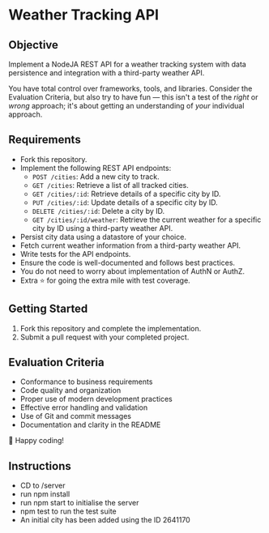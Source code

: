# Weather Tracking API

## Objective
Implement a NodeJA REST API for a weather tracking system with data persistence and integration with a third-party weather API.

You have total control over frameworks, tools, and libraries. Consider the Evaluation Criteria, but also try to have fun — this isn't a test of the _right_ or _wrong_ approach; it's about getting an understanding of _your_ individual approach.

## Requirements
- Fork this repository.
- Implement the following REST API endpoints:
  - `POST /cities`: Add a new city to track.
  - `GET /cities`: Retrieve a list of all tracked cities.
  - `GET /cities/:id`: Retrieve details of a specific city by ID.
  - `PUT /cities/:id`: Update details of a specific city by ID.
  - `DELETE /cities/:id`: Delete a city by ID.
  - `GET /cities/:id/weather`: Retrieve the current weather for a specific city by ID using a third-party weather API.
- Persist city data using a datastore of your choice.
- Fetch current weather information from a third-party weather API.
- Write tests for the API endpoints.
- Ensure the code is well-documented and follows best practices.
- You do not need to worry about implementation of AuthN or AuthZ.
- Extra ⭐️ for going the extra mile with test coverage.

## Getting Started
1. Fork this repository and complete the implementation.
2. Submit a pull request with your completed project.

## Evaluation Criteria

- Conformance to business requirements
- Code quality and organization
- Proper use of modern development practices
- Effective error handling and validation
- Use of Git and commit messages
- Documentation and clarity in the README

🚀 Happy coding!

## Instructions

- CD to /server
- run npm install
- run npm start to initialise the server
- npm test to run the test suite
- An initial city has been added using the ID 2641170

